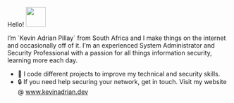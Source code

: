 Hello! <img src = "https://raw.githubusercontent.com/nixin72/nixin72/master/wave.gif" height="45" width="45" >
</h1> I’m `Kevin Adrian Pillay` from South Africa and I make things on the internet and occasionally off of it. I’m an experienced System Administrator and Security Professional with a passion for all things information security, learning more each day. 

   - 🎒 I code different projects to improve my technical and security skills.
   - 🔒 If you need help securing your network, get in touch. Visit my website @ www.kevinadrian.dev
